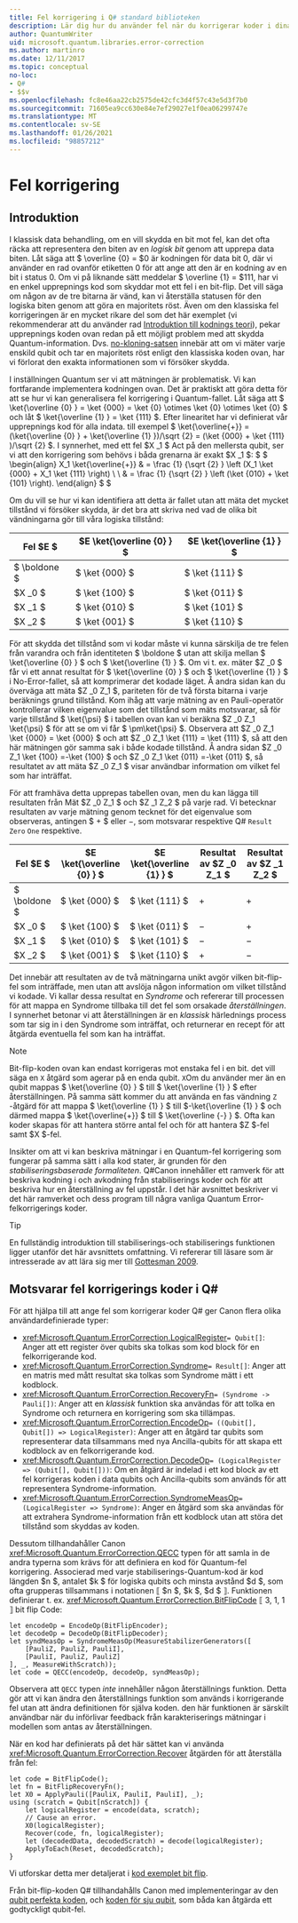 ```yaml
---
title: Fel korrigering i Q# standard biblioteken
description: Lär dig hur du använder fel när du korrigerar koder i dina Q# program samtidigt som du skyddar qubits-tillstånd.
author: QuantumWriter
uid: microsoft.quantum.libraries.error-correction
ms.author: martinro
ms.date: 12/11/2017
ms.topic: conceptual
no-loc:
- Q#
- $$v
ms.openlocfilehash: fc8e46aa22cb2575de42cfc3d4f57c43e5d3f7b0
ms.sourcegitcommit: 71605ea9cc630e84e7ef29027e1f0ea06299747e
ms.translationtype: MT
ms.contentlocale: sv-SE
ms.lasthandoff: 01/26/2021
ms.locfileid: "98857212"
---
```

# <a name="error-correction"></a>Fel korrigering #

## <a name="introduction"></a>Introduktion ##

I klassisk data behandling, om en vill skydda en bit mot fel, kan det ofta räcka att representera den biten av en *logisk bit* genom att upprepa data biten.
Låt säga att $ \overline {0} = $0 är kodningen för data bit 0, där vi använder en rad ovanför etiketten 0 för att ange att den är en kodning av en bit i status 0.
Om vi på liknande sätt meddelar $ \overline {1} = $111, har vi en enkel upprepnings kod som skyddar mot ett fel i en bit-flip.
Det vill säga om någon av de tre bitarna är vänd, kan vi återställa statusen för den logiska biten genom att göra en majoritets röst.
Även om den klassiska fel korrigeringen är en mycket rikare del som det här exemplet (vi rekommenderar att du använder rad [Introduktion till kodnings teori](https://www.springer.com/us/book/9783540641339)), pekar upprepnings koden ovan redan på ett möjligt problem med att skydda Quantum-information.
Dvs. [no-kloning-satsen](xref:microsoft.quantum.concepts.pauli#the-no-cloning-theorem) innebär att om vi mäter varje enskild qubit och tar en majoritets röst enligt den klassiska koden ovan, har vi förlorat den exakta informationen som vi försöker skydda.

I inställningen Quantum ser vi att mätningen är problematisk. Vi kan fortfarande implementera kodningen ovan.
Det är praktiskt att göra detta för att se hur vi kan generalisera fel korrigering i Quantum-fallet.
Låt säga att $ \ket{\overline {0} } = \ket {000} = \ket {0} \otimes \ket {0} \otimes \ket {0} $ och låt $ \ket{\overline {1} } = \ket {111} $.
Efter linearitet har vi definierat vår upprepnings kod för alla indata. till exempel $ \ket{\overline{+}} = (\ket{\overline {0} } + \ket{\overline {1} })/\sqrt {2} = (\ket {000} + \ket {111} )/\sqrt {2} $.
I synnerhet, med ett fel $X _1 $ Act på den mellersta qubit, ser vi att den korrigering som behövs i båda grenarna är exakt $X _1 $: $ $ \begin{align} X_1 \ket{\overline{+}} & = \frac {1} {\sqrt {2} } \left (X_1 \ket {000} + X_1 \ket {111} \right) \\ \\ & = \frac {1} {\sqrt {2} } \left (\ket {010} + \ket {101} \right).
\end{align} $ $

Om du vill se hur vi kan identifiera att detta är fallet utan att mäta det mycket tillstånd vi försöker skydda, är det bra att skriva ned vad de olika bit vändningarna gör till våra logiska tillstånd:

| Fel $E $ | $E \ket{\overline {0} } $ | $E \ket{\overline {1} } $ |
| --- | --- | --- |
| $ \boldone $ | $ \ket {000} $ | $ \ket {111} $ |
| $X _0 $ | $ \ket {100} $ | $ \ket {011} $ |
| $X _1 $ | $ \ket {010} $ | $ \ket {101} $ |
| $X _2 $ | $ \ket {001} $ | $ \ket {110} $ |

För att skydda det tillstånd som vi kodar måste vi kunna särskilja de tre felen från varandra och från identiteten $ \boldone $ utan att skilja mellan $ \ket{\overline {0} } $ och $ \ket{\overline {1} } $.
Om vi t. ex. mäter $Z _0 $ får vi ett annat resultat för $ \ket{\overline {0} } $ och $ \ket{\overline {1} } $ i No-Error-fallet, så att komprimerar det kodade läget.
Å andra sidan kan du överväga att mäta $Z _0 Z_1 $, pariteten för de två första bitarna i varje beräknings grund tillstånd.
Kom ihåg att varje mätning av en Pauli-operatör kontrollerar vilken eigenvalue som det tillstånd som mäts motsvarar, så för varje tillstånd $ \ket{\psi} $ i tabellen ovan kan vi beräkna $Z _0 Z_1 \ket{\psi} $ för att se om vi får $ \pm\ket{\psi} $.
Observera att $Z _0 Z_1 \ket {000} = \ket {000} $ och att $Z _0 Z_1 \ket {111} = \ket {111} $, så att den här mätningen gör samma sak i både kodade tillstånd.
Å andra sidan $Z _0 Z_1 \ket {100} =-\ket {100} $ och $Z _0 Z_1 \ket {011} =-\ket {011} $, så resultatet av att mäta $Z _0 Z_1 $ visar användbar information om vilket fel som har inträffat.

För att framhäva detta upprepas tabellen ovan, men du kan lägga till resultaten från Mät $Z _0 Z_1 $ och $Z _1 Z_2 $ på varje rad.
Vi betecknar resultaten av varje mätning genom tecknet för det eigenvalue som observeras, antingen $ + $ eller $-$, som motsvarar respektive Q# `Result` `Zero` `One` respektive.

| Fel $E $ | $E \ket{\overline {0} } $ | $E \ket{\overline {1} } $ | Resultat av $Z _0 Z_1 $ | Resultat av $Z _1 Z_2 $ |
| --- | --- | --- | --- | --- |
| $ \boldone $ | $ \ket {000} $ | $ \ket {111} $ | $+$ | $+$ |
| $X _0 $ | $ \ket {100} $ | $ \ket {011} $ | $-$ | $+$ |
| $X _1 $ | $ \ket {010} $ | $ \ket {101} $ | $-$ | $-$ |
| $X _2 $ | $ \ket {001} $ | $ \ket {110} $ | $+$ | $-$ |

Det innebär att resultaten av de två mätningarna unikt avgör vilken bit-flip-fel som inträffade, men utan att avslöja någon information om vilket tillstånd vi kodade.
Vi kallar dessa resultat en *Syndrome* och refererar till processen för att mappa en Syndrome tillbaka till det fel som orsakade *återställningen*.
I synnerhet betonar vi att återställningen är en *klassisk* härlednings process som tar sig in i den Syndrome som inträffat, och returnerar en recept för att åtgärda eventuella fel som kan ha inträffat.

> [!NOTE]
> Bit-flip-koden ovan kan endast korrigeras mot enstaka fel i en bit. det vill säga en `X` åtgärd som agerar på en enda qubit.
> `X`Om du använder mer än en qubit mappas $ \ket{\overline {0} } $ till $ \ket{\overline {1} } $ efter återställningen.
> På samma sätt kommer du att använda en fas vändning `Z` -åtgärd för att mappa $ \ket{\overline {1} } $ till $-\ket{\overline {1} } $ och därmed mappa $ \ket{\overline{+}} $ till $ \ket{\overline {-} } $.
> Ofta kan koder skapas för att hantera större antal fel och för att hantera $Z $-fel samt $X $-fel.

Insikter om att vi kan beskriva mätningar i en Quantum-fel korrigering som fungerar på samma sätt i alla kod stater, är grunden för den *stabiliseringsbaserade formaliteten*.
Q#Canon innehåller ett ramverk för att beskriva kodning i och avkodning från stabiliserings koder och för att beskriva hur en återställning av fel uppstår.
I det här avsnittet beskriver vi det här ramverket och dess program till några vanliga Quantum Error-felkorrigerings koder.

> [!TIP]
> En fullständig introduktion till stabiliserings-och stabiliserings funktionen ligger utanför det här avsnittets omfattning.
> Vi refererar till läsare som är intresserade av att lära sig mer till [Gottesman 2009](https://arxiv.org/abs/0904.2557).

## <a name="representing-error-correcting-codes-in-no-locq"></a>Motsvarar fel korrigerings koder i Q# ##

För att hjälpa till att ange fel som korrigerar koder Q# ger Canon flera olika användardefinierade typer:

- <xref:Microsoft.Quantum.ErrorCorrection.LogicalRegister>`= Qubit[]`: Anger att ett register över qubits ska tolkas som kod block för en felkorrigerande kod.
- <xref:Microsoft.Quantum.ErrorCorrection.Syndrome>`= Result[]`: Anger att en matris med mått resultat ska tolkas som Syndrome mätt i ett kodblock.
- <xref:Microsoft.Quantum.ErrorCorrection.RecoveryFn>`= (Syndrome -> Pauli[])`: Anger att en *klassisk* funktion ska användas för att tolka en Syndrome och returnera en korrigering som ska tillämpas.
- <xref:Microsoft.Quantum.ErrorCorrection.EncodeOp>`= ((Qubit[], Qubit[]) => LogicalRegister)`: Anger att en åtgärd tar qubits som representerar data tillsammans med nya Ancilla-qubits för att skapa ett kodblock av en felkorrigerande kod.
- <xref:Microsoft.Quantum.ErrorCorrection.DecodeOp>`= (LogicalRegister => (Qubit[], Qubit[]))`: Om en åtgärd är indelad i ett kod block av ett fel korrigeras koden i data qubits och Ancilla-qubits som används för att representera Syndrome-information.
- <xref:Microsoft.Quantum.ErrorCorrection.SyndromeMeasOp>`= (LogicalRegister => Syndrome)`: Anger en åtgärd som ska användas för att extrahera Syndrome-information från ett kodblock utan att störa det tillstånd som skyddas av koden.

Dessutom tillhandahåller Canon <xref:Microsoft.Quantum.ErrorCorrection.QECC> typen för att samla in de andra typerna som krävs för att definiera en kod för Quantum-fel korrigering. Associerad med varje stabiliserings-Quantum-kod är kod längden $n $, antalet $k $ för logiska qubits och minsta avstånd $d $, som ofta grupperas tillsammans i notationen ⟦ $n $, $k $, $d $ ⟧. Funktionen definierar t. ex. <xref:Microsoft.Quantum.ErrorCorrection.BitFlipCode> ⟦ 3, 1, 1 ⟧ bit flip Code:

```qsharp
let encodeOp = EncodeOp(BitFlipEncoder);
let decodeOp = DecodeOp(BitFlipDecoder);
let syndMeasOp = SyndromeMeasOp(MeasureStabilizerGenerators([
    [PauliZ, PauliZ, PauliI],
    [PauliI, PauliZ, PauliZ]
], _, MeasureWithScratch));
let code = QECC(encodeOp, decodeOp, syndMeasOp);
```

Observera att `QECC` typen *inte* innehåller någon återställnings funktion.
Detta gör att vi kan ändra den återställnings funktion som används i korrigerande fel utan att ändra definitionen för själva koden. den här funktionen är särskilt användbar när du införlivar feedback från karakteriserings mätningar i modellen som antas av återställningen.

När en kod har definierats på det här sättet kan vi använda <xref:Microsoft.Quantum.ErrorCorrection.Recover> åtgärden för att återställa från fel:

```qsharp
let code = BitFlipCode();
let fn = BitFlipRecoveryFn();
let X0 = ApplyPauli([PauliX, PauliI, PauliI], _);
using (scratch = Qubit[nScratch]) {
    let logicalRegister = encode(data, scratch);
    // Cause an error.
    X0(logicalRegister);
    Recover(code, fn, logicalRegister);
    let (decodedData, decodedScratch) = decode(logicalRegister);
    ApplyToEach(Reset, decodedScratch);
}
```

Vi utforskar detta mer detaljerat i [kod exemplet bit flip](https://github.com/microsoft/Quantum/tree/main/samples/error-correction/bit-flip-code).

Från bit-flip-koden Q# tillhandahålls Canon med implementeringar av den [qubit perfekta koden](https://arxiv.org/abs/quant-ph/9602019), och [koden för sju qubit](https://arxiv.org/abs/quant-ph/9705052), som båda kan åtgärda ett godtyckligt qubit-fel.
